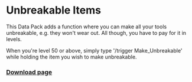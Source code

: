 # Unbreakable Items
This Data Pack adds a function where you can make all your tools unbreakable, e.g. they won't wear out.
All though, you have to pay for it in levels.

When you're level 50 or above, simply type '/trigger Make_Unbreakable' while holding the item you wish to make unbreakable.

### [Download page](https://www.planetminecraft.com/mod/unbreakable-items/)
